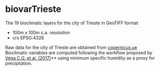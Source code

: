 # biovarTrieste

The 19 bioclimatic layers for the city of Trieste in GeoTIFF format  
- 100m x 100m c.a. resolution
- crs EPSG:4326

Raw data for the city of Trieste are obtained from [copernicus.ue](https://cds.climate.copernicus.eu/cdsapp#!/dataset/sis-urban-climate-cities?tab=form)  
Bioclimatic variables are computed following the workflow proposed by [Vega C.G. et al. (2017)](https://doi.org/10.1038/sdata.2017.78)** using minimum specific humidity as a proxy for precipitation.
